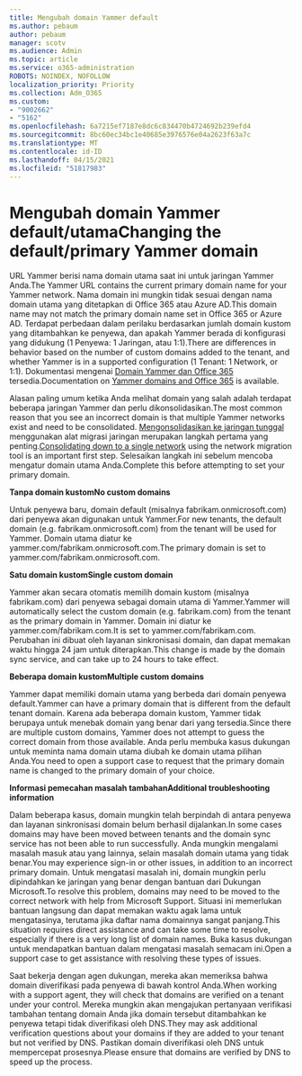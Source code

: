 ```yaml
---
title: Mengubah domain Yammer default
ms.author: pebaum
author: pebaum
manager: scotv
ms.audience: Admin
ms.topic: article
ms.service: o365-administration
ROBOTS: NOINDEX, NOFOLLOW
localization_priority: Priority
ms.collection: Adm_O365
ms.custom:
- "9002662"
- "5162"
ms.openlocfilehash: 6a7215ef7187e8dc6c834470b4724692b239efd4
ms.sourcegitcommit: 8bc60ec34bc1e40685e3976576e04a2623f63a7c
ms.translationtype: MT
ms.contentlocale: id-ID
ms.lasthandoff: 04/15/2021
ms.locfileid: "51817983"
---
```

# <a name="changing-the-defaultprimary-yammer-domain"></a><span data-ttu-id="c298c-102">Mengubah domain Yammer default/utama</span><span class="sxs-lookup"><span data-stu-id="c298c-102">Changing the default/primary Yammer domain</span></span>

<span data-ttu-id="c298c-103">URL Yammer berisi nama domain utama saat ini untuk jaringan Yammer Anda.</span><span class="sxs-lookup"><span data-stu-id="c298c-103">The Yammer URL contains the current primary domain name for your Yammer network.</span></span> <span data-ttu-id="c298c-104">Nama domain ini mungkin tidak sesuai dengan nama domain utama yang ditetapkan di Office 365 atau Azure AD.</span><span class="sxs-lookup"><span data-stu-id="c298c-104">This domain name may not match the primary domain name set in Office 365 or Azure AD.</span></span> <span data-ttu-id="c298c-105">Terdapat perbedaan dalam perilaku berdasarkan jumlah domain kustom yang ditambahkan ke penyewa, dan apakah Yammer berada di konfigurasi yang didukung (1 Penyewa: 1 Jaringan, atau 1:1).</span><span class="sxs-lookup"><span data-stu-id="c298c-105">There are differences in behavior based on the number of custom domains added to the tenant, and whether Yammer is in a supported configuration (1 Tenant: 1 Network, or 1:1).</span></span> <span data-ttu-id="c298c-106">Dokumentasi mengenai [Domain Yammer dan Office 365](https://docs.microsoft.com/yammer/configure-your-yammer-network/manage-yammer-domains) tersedia.</span><span class="sxs-lookup"><span data-stu-id="c298c-106">Documentation on [Yammer domains and Office 365](https://docs.microsoft.com/yammer/configure-your-yammer-network/manage-yammer-domains) is available.</span></span>

<span data-ttu-id="c298c-107">Alasan paling umum ketika Anda melihat domain yang salah adalah terdapat beberapa jaringan Yammer dan perlu dikonsolidasikan.</span><span class="sxs-lookup"><span data-stu-id="c298c-107">The most common reason that you see an incorrect domain is that multiple Yammer networks exist and need to be consolidated.</span></span> <span data-ttu-id="c298c-108">[Mengonsolidasikan ke jaringan tunggal](https://docs.microsoft.com/yammer/configure-your-yammer-network/consolidate-multiple-yammer-networks) menggunakan alat migrasi jaringan merupakan langkah pertama yang penting.</span><span class="sxs-lookup"><span data-stu-id="c298c-108">[Consolidating down to a single network](https://docs.microsoft.com/yammer/configure-your-yammer-network/consolidate-multiple-yammer-networks) using the network migration tool is an important first step.</span></span> <span data-ttu-id="c298c-109">Selesaikan langkah ini sebelum mencoba mengatur domain utama Anda.</span><span class="sxs-lookup"><span data-stu-id="c298c-109">Complete this before attempting to set your primary domain.</span></span>

<span data-ttu-id="c298c-110">**Tanpa domain kustom**</span><span class="sxs-lookup"><span data-stu-id="c298c-110">**No custom domains**</span></span>

<span data-ttu-id="c298c-111">Untuk penyewa baru, domain default (misalnya fabrikam.onmicrosoft.com) dari penyewa akan digunakan untuk Yammer.</span><span class="sxs-lookup"><span data-stu-id="c298c-111">For new tenants, the default domain (e.g. fabrikam.onmicrosoft.com) from the tenant will be used for Yammer.</span></span> <span data-ttu-id="c298c-112">Domain utama diatur ke yammer.com/fabrikam.onmicrosoft.com.</span><span class="sxs-lookup"><span data-stu-id="c298c-112">The primary domain is set to yammer.com/fabrikam.onmicrosoft.com.</span></span>

<span data-ttu-id="c298c-113">**Satu domain kustom**</span><span class="sxs-lookup"><span data-stu-id="c298c-113">**Single custom domain**</span></span>

<span data-ttu-id="c298c-114">Yammer akan secara otomatis memilih domain kustom (misalnya fabrikam.com) dari penyewa sebagai domain utama di Yammer.</span><span class="sxs-lookup"><span data-stu-id="c298c-114">Yammer will automatically select the custom domain (e.g. fabrikam.com) from the tenant as the primary domain in Yammer.</span></span> <span data-ttu-id="c298c-115">Domain ini diatur ke yammer.com/fabrikam.com.</span><span class="sxs-lookup"><span data-stu-id="c298c-115">It is set to yammer.com/fabrikam.com.</span></span> <span data-ttu-id="c298c-116">Perubahan ini dibuat oleh layanan sinkronisasi domain, dan dapat memakan waktu hingga 24 jam untuk diterapkan.</span><span class="sxs-lookup"><span data-stu-id="c298c-116">This change is made by the domain sync service, and can take up to 24 hours to take effect.</span></span>

<span data-ttu-id="c298c-117">**Beberapa domain kustom**</span><span class="sxs-lookup"><span data-stu-id="c298c-117">**Multiple custom domains**</span></span>

<span data-ttu-id="c298c-118">Yammer dapat memiliki domain utama yang berbeda dari domain penyewa default.</span><span class="sxs-lookup"><span data-stu-id="c298c-118">Yammer can have a primary domain that is different from the default tenant domain.</span></span> <span data-ttu-id="c298c-119">Karena ada beberapa domain kustom, Yammer tidak berupaya untuk menebak domain yang benar dari yang tersedia.</span><span class="sxs-lookup"><span data-stu-id="c298c-119">Since there are multiple custom domains, Yammer does not attempt to guess the correct domain from those available.</span></span> <span data-ttu-id="c298c-120">Anda perlu membuka kasus dukungan untuk meminta nama domain utama diubah ke domain utama pilihan Anda.</span><span class="sxs-lookup"><span data-stu-id="c298c-120">You need to open a support case to request that the primary domain name is changed to the primary domain of your choice.</span></span>

<span data-ttu-id="c298c-121">**Informasi pemecahan masalah tambahan**</span><span class="sxs-lookup"><span data-stu-id="c298c-121">**Additional troubleshooting information**</span></span>

<span data-ttu-id="c298c-122">Dalam beberapa kasus, domain mungkin telah berpindah di antara penyewa dan layanan sinkronisasi domain belum berhasil dijalankan.</span><span class="sxs-lookup"><span data-stu-id="c298c-122">In some cases domains may have been moved between tenants and the domain sync service has not been able to run successfully.</span></span> <span data-ttu-id="c298c-123">Anda mungkin mengalami masalah masuk atau yang lainnya, selain masalah domain utama yang tidak benar.</span><span class="sxs-lookup"><span data-stu-id="c298c-123">You may experience sign-in or other issues, in addition to an incorrect primary domain.</span></span> <span data-ttu-id="c298c-124">Untuk mengatasi masalah ini, domain mungkin perlu dipindahkan ke jaringan yang benar dengan bantuan dari Dukungan Microsoft.</span><span class="sxs-lookup"><span data-stu-id="c298c-124">To resolve this problem, domains may need to be moved to the correct network with help from Microsoft Support.</span></span> <span data-ttu-id="c298c-125">Situasi ini memerlukan bantuan langsung dan dapat memakan waktu agak lama untuk mengatasinya, terutama jika daftar nama domainnya sangat panjang.</span><span class="sxs-lookup"><span data-stu-id="c298c-125">This situation requires direct assistance and can take some time to resolve, especially if there is a very long list of domain names.</span></span> <span data-ttu-id="c298c-126">Buka kasus dukungan untuk mendapatkan bantuan dalam mengatasi masalah semacam ini.</span><span class="sxs-lookup"><span data-stu-id="c298c-126">Open a support case to get assistance with resolving these types of issues.</span></span>

<span data-ttu-id="c298c-127">Saat bekerja dengan agen dukungan, mereka akan memeriksa bahwa domain diverifikasi pada penyewa di bawah kontrol Anda.</span><span class="sxs-lookup"><span data-stu-id="c298c-127">When working with a support agent, they will check that domains are verified on a tenant under your control.</span></span> <span data-ttu-id="c298c-128">Mereka mungkin akan mengajukan pertanyaan verifikasi tambahan tentang domain Anda jika domain tersebut ditambahkan ke penyewa tetapi tidak diverifikasi oleh DNS.</span><span class="sxs-lookup"><span data-stu-id="c298c-128">They may ask additional verification questions about your domains if they are added to your tenant but not verified by DNS.</span></span> <span data-ttu-id="c298c-129">Pastikan domain diverifikasi oleh DNS untuk mempercepat prosesnya.</span><span class="sxs-lookup"><span data-stu-id="c298c-129">Please ensure that domains are verified by DNS to speed up the process.</span></span>
